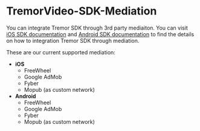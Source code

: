 # TremorVideo-SDK-Mediation

You can integrate Tremor SDK through 3rd party mediaiton. You can visit [iOS SDK documentation](https://github.com/TremorVideoMobile/TremorVideo-iOS-SDK) and [Android SDK documentation](https://github.com/TremorVideoMobile/TremorVideo-Android-SDK) to find the details on how to integration Tremor SDK through mediation.

These are our current supported mediation:
- **iOS**
  - FreeWheel
  - Google AdMob
  - Fyber
  - Mopub (as custom network)
- **Android**
  - FreeWheel
  - Google AdMob
  - Fyber
  - Mopub (as custom network)
